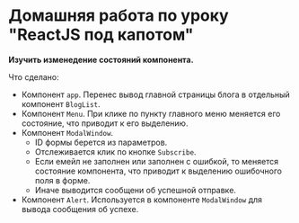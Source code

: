 # Домашняя работа по уроку "ReactJS под капотом"

**Изучить изменедение состояний компонента.**

Что сделано:
* Компонент `app`. Перенес вывод главной страницы блога в отдельный компонент `BlogList`.
* Компонент `Menu`. При клике по пункту главного меню меняется его состояние, что приводит к его выделению.
* Компонент `ModalWindow`. 
    * ID формы берется из параметров.
    * Отслеживается клик по кнопке `Subscribe`. 
    * Если емейл не заполнен или заполнен с ошибкой, то меняется состояние компонента, что приводит к выделению ошибочного поля в форме. 
    * Иначе выводится сообщени об успешной отправке.
* Компонент `Alert`. Используется в компоненте `ModalWindow` для вывода сообщения об успехе.